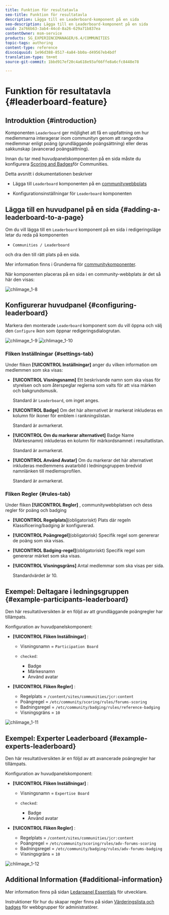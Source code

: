 ```yaml
---
title: Funktion för resultatavla
seo-title: Funktion för resultatavla
description: Lägga till en Leaderboard-komponent på en sida
seo-description: Lägga till en Leaderboard-komponent på en sida
uuid: 2a766b63-3ab4-44cd-8a26-629a71b837ea
contentOwner: msm-service
products: SG_EXPERIENCEMANAGER/6.4/COMMUNITIES
topic-tags: authoring
content-type: reference
discoiquuid: 1e96d388-8517-4a84-bb0a-d49567eb4bdf
translation-type: tm+mt
source-git-commit: 1bbd917ef20c4a618e93af66ffe8a6cfc8448e78

---
```



# Funktion för resultatavla {#leaderboard-feature}

## Introduktion {#introduction}

Komponenten `Leaderboard` ger möjlighet att få en uppfattning om hur medlemmarna interagerar inom communityn genom att rangordna medlemmar enligt poäng (grundläggande poängsättning) eller deras sakkunskap (avancerad poängsättning).

Innan du tar med huvudpanelskomponenten på en sida måste du konfigurera [Scoring and Badges](implementing-scoring.md)för Communities.

Detta avsnitt i dokumentationen beskriver

* Lägga till `Leaderboard` komponenten på en [communitywebbplats](overview.md#community-sites)

* Konfigurationsinställningar för `Leaderboard` komponenten

## Lägga till en huvudpanel på en sida {#adding-a-leaderboard-to-a-page}

Om du vill lägga till en `Leaderboard` komponent på en sida i redigeringsläge letar du reda på komponenten

* `Communities / Leaderboard`

och dra den till rätt plats på en sida.

Mer information finns i Grunderna för [communitykomponenter](basics.md).

När komponenten placeras på en sida i en community-webbplats är det så här den visas:

![chlimage_1-8](assets/chlimage_1-8.png)

## Konfigurerar huvudpanel {#configuring-leaderboard}

Markera den monterade `Leaderboard` komponent som du vill öppna och välj den `Configure` ikon som öppnar redigeringsdialogrutan.

![chlimage_1-9](assets/chlimage_1-9.png) ![chlimage_1-10](assets/chlimage_1-10.png)

### Fliken Inställningar {#settings-tab}

Under fliken **[!UICONTROL Inställningar]** anger du vilken information om medlemmen som ska visas:

* **[!UICONTROL Visningsnamn]** Ett beskrivande namn som ska visas för styrelsen och som återspeglar reglerna som valts för att visa märken och bakgrundsmusik.

   Standard är `Leaderboard`, om inget anges.

* **[!UICONTROL Badge]** Om det här alternativet är markerat inkluderas en kolumn för ikoner för emblem i rankningslistan.

   Standard är avmarkerat.

* **[!UICONTROL Om du markerar alternativet]** Badge Name (Märkesnamn) inkluderas en kolumn för märkordsnamnet i resultatlistan.

   Standard är avmarkerat.

* **[!UICONTROL Använd Avatar]** Om du markerar det här alternativet inkluderas medlemmens avatarbild i ledningsgruppen bredvid namnlänken till medlemsprofilen.

   Standard är avmarkerat.

### Fliken Regler {#rules-tab}

Under fliken **[!UICONTROL Regler]** , communitywebbplatsen och dess regler för poäng och badging

* **[!UICONTROL Regelplats]**(obligatoriskt) Plats där regeln Klassificering/badging är konfigurerad.

* **[!UICONTROL Poängregel]**(obligatorisk) Specifik regel som genererar de poäng som ska visas.

* **[!UICONTROL Badging-regel]**(obligatoriskt) Specifik regel som genererar märket som ska visas.

* **[!UICONTROL Visningsgräns]** Antal medlemmar som ska visas per sida.

   Standardvärdet är 10.

## Exempel: Deltagare i ledningsgruppen {#example-participants-leaderboard}

Den här resultatöversikten är en följd av att grundläggande poängregler har tillämpats.

Konfiguration av huvudpanelskomponent:

* **[!UICONTROL Fliken Inställningar]** :

   * Visningsnamn = `Participation Board`
   * `checked`:

      * Badge
      * Märkesnamn
      * Använd avatar

* **[!UICONTROL Fliken Regler]** :

   * Regelplats = `/content/sites/communities/jcr:content`
   * Poängregel = `/etc/community/scoring/rules/forums-scoring`
   * Badningsregel = `/etc/community/badging/rules/reference-badging`
   * Visningsgräns = `10`

![chlimage_1-11](assets/chlimage_1-11.png)

## Exempel: Experter Leaderboard {#example-experts-leaderboard}

Den här resultatöversikten är en följd av att avancerade poängregler har tillämpats.

Konfiguration av huvudpanelskomponent:

* **[!UICONTROL Fliken Inställningar]** :

   * Visningsnamn = `Expertise Board`
   * `checked`:

      * Badge
      * Använd avatar

* **[!UICONTROL Fliken Regler]** :

   * Regelplats = `/content/sites/communities/jcr:content`
   * Poängregel = `/etc/community/scoring/rules/adv-forums-scoring`
   * Badningsregel = `/etc/community/badging/rules/adv-forums-badging`
   * Visningsgräns = `10`

![chlimage_1-12](assets/chlimage_1-12.png)

## Additional Information {#additional-information}

Mer information finns på sidan [Ledarpanel Essentials](leaderboard.md) för utvecklare.

Instruktioner för hur du skapar regler finns på sidan [Värderingslista och badges](implementing-scoring.md) för webbgrupper för administratörer.
